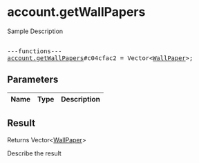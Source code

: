 # account.getWallPapers

Sample Description

<pre>

---functions---
<a href="../method/account.getWallPapers.md">account.getWallPapers</a>#c04cfac2 = Vector&lt;<a href="../type/WallPaper.md">WallPaper</a>&gt;;
</pre>

## Parameters

| Name | Type | Description |
|------|:----:|-------------|

## Result

Returns Vector&lt;<a href="../type/WallPaper.md">WallPaper</a>&gt;

Describe the result

